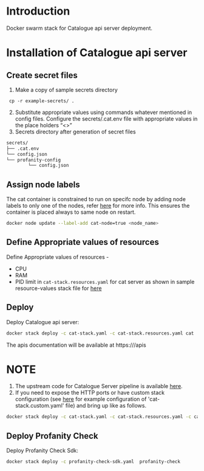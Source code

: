 # Introduction
Docker swarm stack for Catalogue api server deployment.

# Installation of Catalogue api server
## Create secret files
1. Make a copy of sample secrets directory 
```console
 cp -r example-secrets/ .
```
2. Substitute appropriate values using commands whatever mentioned in config files. Configure the secrets/.cat.env file with appropriate values in the place holders “<>”
3. Secrets directory after generation of secret files
```sh
secrets/
├── .cat.env
└── config.json
└── profanity-config
        └── config.json

```
## Assign node labels
 The cat container is constrained to run on specifc node by adding node labels to only one of the nodes, refer [here](https://docs.docker.com/engine/swarm/services/#placement-constraints) for more info. This ensures the container is placed always to same node on restart.
```sh
docker node update --label-add cat-node=true <node_name>
```
## Define Appropriate values of resources

Define Appropriate values of resources -
- CPU 
- RAM 
- PID limit 
in `cat-stack.resources.yaml` for cat server as shown in sample resource-values stack file for [here](example-cat-stack.resources.yaml)

## Deploy
Deploy Catalogue api server:
```sh
docker stack deploy -c cat-stack.yaml -c cat-stack.resources.yaml cat
```
The apis documentation will be available at https://<cat-api-server-domain-name>/apis
# NOTE
1. The upstream code for Catalogue Server pipeline is available [here](https://github.com/datakaveri/iudx-catalogue-server).
2. If you need to expose the HTTP ports or have custom stack configuration (see [here](example-cat-stack.custom.yaml) for example configuration of 'cat-stack.custom.yaml' file)  and bring up like as follows.
```sh
docker stack deploy -c cat-stack.yaml -c cat-stack.resources.yaml -c cat-stack.custom.yaml cat
```

## Deploy Profanity Check

Deploy Profanity Check Sdk:
```sh
docker stack deploy -c profanity-check-sdk.yaml  profanity-check 
```

